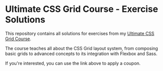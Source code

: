 # Ultimate CSS Grid Course - Exercise Solutions

This repository contains all solutions for exercises from my [Ultimate CSS Grid Course](https://www.udemy.com/css-grid/?couponCode=GITHUB10).

The course teaches all about the CSS Grid layout system, from composing basic grids to advanced concepts to its integration with Flexbox and Sass.

If you're interested, you can use the link above to apply a coupon.
